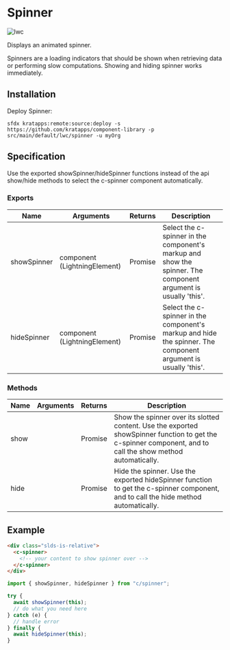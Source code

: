 # Spinner

![lwc](https://img.shields.io/badge/LWC-component-blue)

Displays an animated spinner.

Spinners are a loading indicators that should be shown when retrieving data or performing slow computations. Showing and
hiding spinner works immediately.

## Installation

Deploy Spinner:

```text
sfdx kratapps:remote:source:deploy -s https://github.com/kratapps/component-library -p src/main/default/lwc/spinner -u myOrg
```

## Specification

Use the exported showSpinner/hideSpinner functions instead of the api show/hide methods to select the c-spinner
component automatically.

### Exports

| Name        | Arguments                    | Returns | Description                                                                                                    |
|-------------|------------------------------|---------|----------------------------------------------------------------------------------------------------------------|
| showSpinner | component (LightningElement) | Promise | Select the c-spinner in the component's markup and show the spinner. The component argument is usually 'this'. |
| hideSpinner | component (LightningElement) | Promise | Select the c-spinner in the component's markup and hide the spinner. The component argument is usually 'this'. |

### Methods

| Name | Arguments | Returns | Description                                                                                                                                                 |
|------|-----------|---------|-------------------------------------------------------------------------------------------------------------------------------------------------------------|
| show |           | Promise | Show the spinner over its slotted content. Use the exported showSpinner function to get the c-spinner component, and to call the show method automatically. |
| hide |           | Promise | Hide the spinner. Use the exported hideSpinner function to get the c-spinner component, and to call the hide method automatically.                          |

## Example

```html
<div class="slds-is-relative">
  <c-spinner>
    <!-- your content to show spinner over -->
  </c-spinner>
</div>
```

```js
import { showSpinner, hideSpinner } from "c/spinner";

try {
  await showSpinner(this);
  // do what you need here
} catch (e) {
  // handle error
} finally {
  await hideSpinner(this);
}
```
